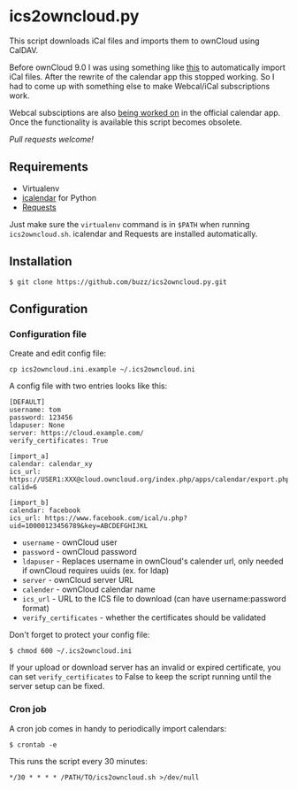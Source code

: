 # ics2owncloud.py

This script downloads iCal files and imports them to ownCloud using CalDAV.

Before ownCloud 9.0 I was using something like
[this](https://www.birchpress.com/forums/topic/import-calendar-to-owncloud)
to automatically import iCal files. After the rewrite of the calendar app
this stopped working. So I had to come up with something else to make
Webcal/iCal subscriptions work.

Webcal subsciptions are also [being worked on](https://github.com/owncloud/calendar/issues/132) in the official calendar app. Once the functionality is available this script becomes obsolete.

*Pull requests welcome!*

## Requirements

* Virtualenv
* [icalendar](https://icalendar.readthedocs.org/) for Python
* [Requests](http://www.python-requests.org/)

Just make sure the `virtualenv` command is in `$PATH` when running
`ics2owncloud.sh`. icalendar and Requests are installed automatically.

## Installation

    $ git clone https://github.com/buzz/ics2owncloud.py.git

## Configuration

### Configuration file

Create and edit config file:

    cp ics2owncloud.ini.example ~/.ics2owncloud.ini

A config file with two entries looks like this:

    [DEFAULT]
    username: tom
    password: 123456
    ldapuser: None
    server: https://cloud.example.com/
    verify_certificates: True

    [import_a]
    calendar: calendar_xy
    ics_url: https://USER1:XXX@cloud.owncloud.org/index.php/apps/calendar/export.php?calid=6

    [import_b]
    calendar: facebook
    ics_url: https://www.facebook.com/ical/u.php?uid=10000123456789&key=ABCDEFGHIJKL

* `username` - ownCloud user
* `password` - ownCloud password
* `ldapuser` - Replaces username in ownCloud's calender url, only needed if ownCloud requires uuids (ex. for ldap)
* `server` - ownCloud server URL
* `calender` - ownCloud calendar name
* `ics_url` - URL to the ICS file to download (can have username:password format)
* `verify_certificates` - whether the certificates should be validated


Don't forget to protect your config file:

    $ chmod 600 ~/.ics2owncloud.ini


If your upload or download server has an invalid or expired certificate, you can set `verify_certificates` to False
to keep the script running until the server setup can be fixed.


### Cron job

A cron job comes in handy to periodically import calendars:

    $ crontab -e

This runs the script every 30 minutes:

    */30 * * * * /PATH/TO/ics2owncloud.sh >/dev/null

